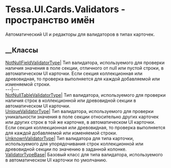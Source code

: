 # Tessa.UI.Cards.Validators - пространство имён
Автоматический UI и редакторы для валидаторов в типах карточек.
##  __Классы
[NotNullFieldValidatorType](T_Tessa_UI_Cards_Validators_NotNullFieldValidatorType.htm)|
Тип валидатора, используемого для проверки наличия значения в поле секции,
отличного от null или пустой строки, в автоматическом UI карточки. Если секция
коллекционная или древовидная, то проверка выполняется для каждой добавляемой
или изменяемой строки.  
---|---  
[NotNullTableValidatorType](T_Tessa_UI_Cards_Validators_NotNullTableValidatorType.htm)|
Тип валидатора, используемого для проверки наличия строк в коллекционной или
древовидной секции в автоматическом UI карточки.  
[UniqueValidatorType](T_Tessa_UI_Cards_Validators_UniqueValidatorType.htm)|
Тип валидатора, используемого для проверки уникальности значения в поле секции
относительно других карточек или других строк в той же карточке, в
автоматическом UI карточки. Если секция коллекционная или древовидная, то
проверка выполняется для каждой добавляемой или изменяемой строки.  
[UnknownValidatorType](T_Tessa_UI_Cards_Validators_UnknownValidatorType.htm)|
Тип валидатора для типа карточки, используемого для упорядочивания строк
коллекционной или древовидной секции по значению в заданной колонке.  
[ValidatorTypeBase](T_Tessa_UI_Cards_Validators_ValidatorTypeBase.htm)|
Базовый класс для типа валидатора, используемого в автоматическом UI карточки
по умолчанию.
